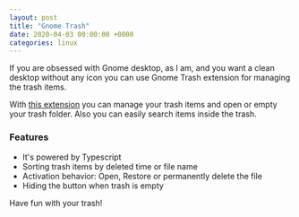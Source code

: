 ```yaml
---
layout: post
title: "Gnome Trash"
date: 2020-04-03 00:00:00 +0000
categories: linux
---
```


If you are obsessed with Gnome desktop, as I am, and you want a clean desktop without any icon
you can use Gnome Trash extension for managing the trash items.

With [this extension](https://extensions.gnome.org/extension/4410/gnome-trash/)
you can manage your trash items and open or empty your trash folder.
Also you can easily search items inside the trash.

### Features

- It's powered by Typescript
- Sorting trash items by deleted time or file name
- Activation behavior: Open, Restore or permanently delete the file
- Hiding the button when trash is empty

Have fun with your trash!
